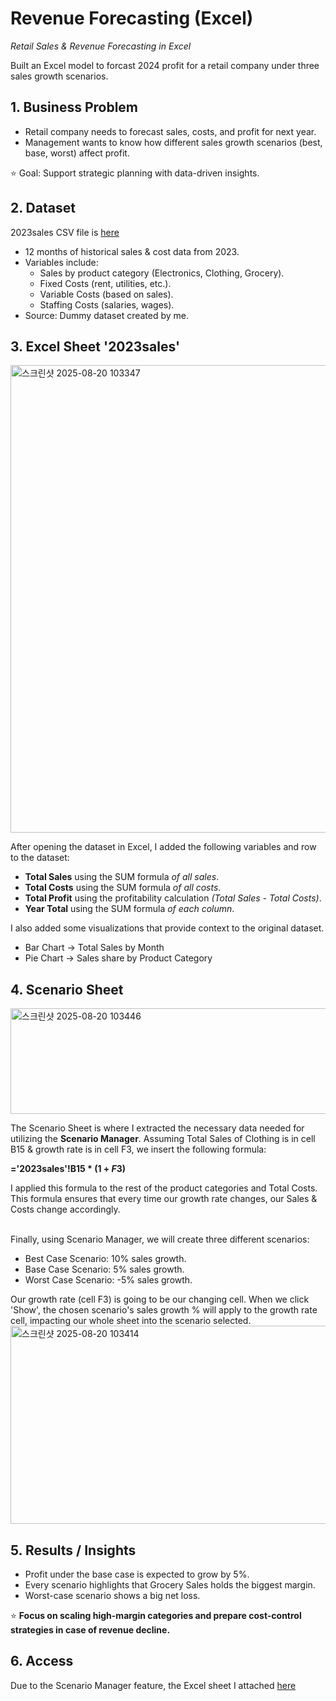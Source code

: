 # Revenue Forecasting (Excel)

*Retail Sales & Revenue Forecasting in Excel*

Built an Excel model to forcast 2024 profit for a retail company under three sales growth scenarios. 
<br>

## 1. Business Problem
- Retail company needs to forecast sales, costs, and profit for next year.
- Management wants to know how different sales growth scenarios (best, base, worst) affect profit.

⭐️ Goal: Support strategic planning with data-driven insights.

## 2. Dataset
2023sales CSV file is [here](2023sales.csv)
- 12 months of historical sales & cost data from 2023.
- Variables include:
    - Sales by product category (Electronics, Clothing, Grocery).
    - Fixed Costs (rent, utilities, etc.).
    - Variable Costs (based on sales).
    - Staffing Costs (salaries, wages).
- Source: Dummy dataset created by me.

## 3. Excel Sheet '2023sales'
<img width="969" height="748" alt="스크린샷 2025-08-20 103347" src="https://github.com/user-attachments/assets/52edd3f8-69d5-4bb2-984f-c64cb48826ce" />

After opening the dataset in Excel, I added the following variables and row to the dataset:
- **Total Sales** using the SUM formula *of all sales*.
- **Total Costs** using the SUM formula *of all costs*.
- **Total Profit** using the profitability calculation *(Total Sales - Total Costs)*.
- **Year Total** using the SUM formula *of each column*.

I also added some visualizations that provide context to the original dataset.
- Bar Chart -> Total Sales by Month
- Pie Chart -> Sales share by Product Category

## 4. Scenario Sheet
<img width="730" height="169" alt="스크린샷 2025-08-20 103446" src="https://github.com/user-attachments/assets/8eec5208-128e-4de8-a3bc-4d47f4970387" />

The Scenario Sheet is where I extracted the necessary data needed for utilizing the **Scenario Manager**.
Assuming Total Sales of Clothing is in cell B15 & growth rate is in cell F3, we insert the following formula:

**='2023sales'!B15 * (1 + $F$3)**


I applied this formula to the rest of the product categories and Total Costs. This formula ensures that every time our growth rate changes, our Sales & Costs change accordingly.

<br>
Finally, using Scenario Manager, we will create three different scenarios:

- Best Case Scenario: 10% sales growth.
- Base Case Scenario: 5% sales growth.
- Worst Case Scenario: -5% sales growth.

Our growth rate (cell F3) is going to be our changing cell. When we click 'Show', the chosen scenario's sales growth % will apply to the growth rate cell, impacting our whole sheet into the scenario selected.
<img width="654" height="317" alt="스크린샷 2025-08-20 103414" src="https://github.com/user-attachments/assets/af98ea27-2628-49fc-8407-fbfab6a42cb2" />


 
## 5. Results / Insights
-  Profit under the base case is expected to grow by 5%.
-  Every scenario highlights that Grocery Sales holds the biggest margin.
-  Worst-case scenario shows a big net loss.


⭐️ **Focus on scaling high-margin categories and prepare cost-control strategies in case of revenue decline.**

## 6. Access
Due to the Scenario Manager feature, the Excel sheet I attached [here]()
